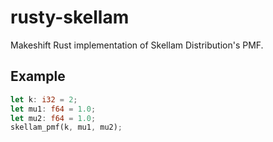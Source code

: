 # rusty-skellam
Makeshift Rust implementation of Skellam Distribution's PMF.

## Example
```rust
let k: i32 = 2;
let mu1: f64 = 1.0;
let mu2: f64 = 1.0;
skellam_pmf(k, mu1, mu2);
```
